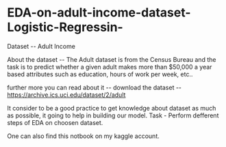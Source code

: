 # EDA-on-adult-income-dataset-Logistic-Regressin-

Dataset -- Adult Income

About the dataset -- The Adult dataset is from the Census Bureau and the task is to predict whether a given adult makes more than $50,000 a year based attributes such as education, hours of work per week, etc..

further more you can read about it -- download the dataset -- https://archive.ics.uci.edu/dataset/2/adult

It consider to be a good practice to get knowledge about dataset as much as possible, it going to help in building our model. Task - Perform defferent steps of EDA on choosen dataset.

One can also find this notbook on my kaggle account.

